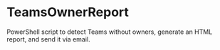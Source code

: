 # TeamsOwnerReport
PowerShell script to detect Teams without owners, generate an HTML report, and send it via email.
